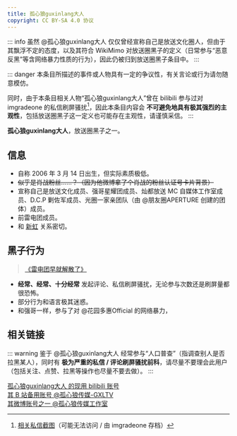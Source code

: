 ```yaml
---
title: 孤心狼guxinlang大人
copyright: CC BY-SA 4.0 协议
---
```


::: info
虽然 @孤心狼guxinlang大人 仅仅曾经宣称自己是放送文化圈人，但由于其飘浮不定的态度，以及其符合 WikiMimo 对放送圈黑子的定义（日常参与“恶意反黑”等含网络暴力性质的行为），因此仍被归到放送圈黑子条目中。
:::

::: danger
本条目所描述的事件或人物具有一定的争议性，有关言论或行为请勿随意模仿。

同时，由于本条目相关人物“孤心狼guxinlang大人”曾在 bilibili 参与过对 imgradeone 的私信刷屏骚扰[^1]，因此本条目内容会 **不可避免地具有极其强烈的主观性**，包括放送圈黑子这一定义也可能存在主观性，请谨慎采信。
:::

**孤心狼guxinlang大人**，放送圈黑子之一。

## 信息

- 自称 2006 年 3 月 14 日出生，但实际素质极低。
- ~~似乎是肖战粉丝……？（因为他微博拿了个肖战的粉丝认证号卡片背景）~~
- 宣称自己是放送文化成员、强哥星耀团成员、灿都放送 MC 自媒体工作室成员、D.C.P 剿佐军成员、光圈一家亲团队（由 @朋友圈APERTURE 创建的团体）成员。
- 前雷电团成员。
- 和 [新虹](xinhong.md) 关系密切。

## 黑子行为

> [《雷电团早就解散了》](https://t.bilibili.com/636716218683752464?tab=2#reply105257863664)

- **经常、经常、十分经常** 发起评论、私信刷屏骚扰，无论参与次数还是刷屏量都很恐怖。
- 部分行为和语言极其迷惑。
- 和强哥一样，参与了对 @花园多惠Official 的网络暴力，

## 相关链接

::: warning
鉴于 @孤心狼guxinlang大人 经常参与“人口普查”（指调查别人是否拉黑某人），同时有 **极为严重的私信 / 评论刷屏骚扰前科**，请尽量不要理会此用户（包括关注、点赞、拉黑等操作也尽量不要去做）。
:::

[孤心狼guxinlang大人 的现用 bilibili 账号](https://space.bilibili.com/57895149)  
[其 B 站备用账号 @孤心狼传媒-GXLTV](https://space.bilibili.com/1276956316)  
[其微博账号之一 @孤心狼传媒工作室](https://weibo.com/u/6008076608)

[^1]: [相关私信截图](https://t.me/imgradeone/168)（可能无法访问 / 由 imgradeone 存档）